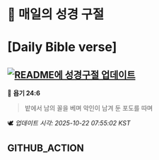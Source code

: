 # 🙏 매일의 성경 구절
# [Daily Bible verse]
## [![README에 성경구절 업데이트](https://github.com/DONGSUKA/first_test/actions/workflows/update-readme-bible.yml/badge.svg)](https://github.com/DONGSUKA/first_test/actions/workflows/update-readme-bible.yml)
<!-- START_BIBLE_VERSE -->
📖 **욥기 24:6**
> 밭에서 남의 꼴을 베며 악인이 남겨 둔 포도를 따며

🕊️ _업데이트 시각: 2025-10-22 07:55:02 KST_
  <!-- END_BIBLE_VERSE -->
## GITHUB_ACTION
